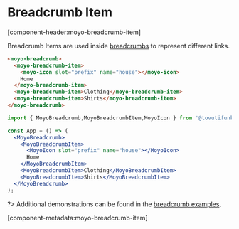 # Breadcrumb Item

[component-header:moyo-breadcrumb-item]

Breadcrumb Items are used inside [breadcrumbs](/components/breadcrumb) to represent different links.

```html preview
<moyo-breadcrumb>
  <moyo-breadcrumb-item>
    <moyo-icon slot="prefix" name="house"></moyo-icon>
    Home
  </moyo-breadcrumb-item>
  <moyo-breadcrumb-item>Clothing</moyo-breadcrumb-item>
  <moyo-breadcrumb-item>Shirts</moyo-breadcrumb-item>
</moyo-breadcrumb>
```

```jsx react
import { MoyoBreadcrumb,MoyoBreadcrumbItem,MoyoIcon } from '@tovutifunk/tovuti/dist/react';

const App = () => (
  <MoyoBreadcrumb>
    <MoyoBreadcrumbItem>
      <MoyoIcon slot="prefix" name="house"></MoyoIcon>
      Home
    </MoyoBreadcrumbItem>
    <MoyoBreadcrumbItem>Clothing</MoyoBreadcrumbItem>
    <MoyoBreadcrumbItem>Shirts</MoyoBreadcrumbItem>
  </MoyoBreadcrumb>
);
```

?> Additional demonstrations can be found in the [breadcrumb examples](/components/breadcrumb).

[component-metadata:moyo-breadcrumb-item]
